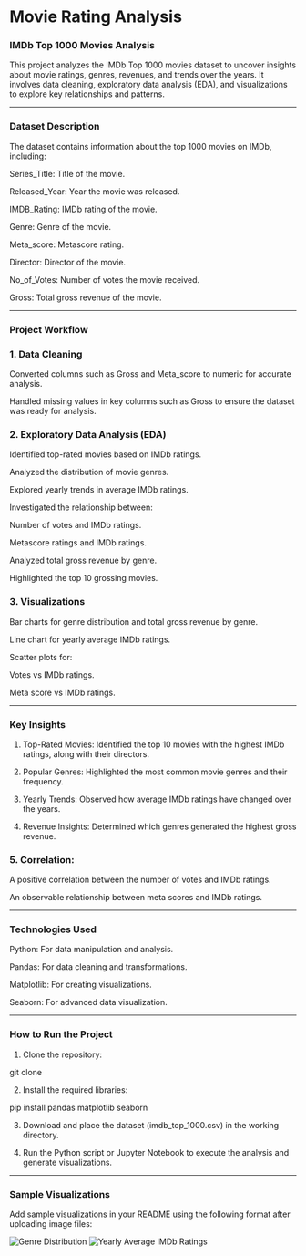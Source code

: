 # Movie Rating Analysis
### IMDb Top 1000 Movies Analysis

This project analyzes the IMDb Top 1000 movies dataset to uncover insights about movie ratings, genres, revenues, and trends over the years. It involves data cleaning, exploratory data analysis (EDA), and visualizations to explore key relationships and patterns.


---

### Dataset Description

The dataset contains information about the top 1000 movies on IMDb, including:

Series_Title: Title of the movie.

Released_Year: Year the movie was released.

IMDB_Rating: IMDb rating of the movie.

Genre: Genre of the movie.

Meta_score: Metascore rating.

Director: Director of the movie.

No_of_Votes: Number of votes the movie received.

Gross: Total gross revenue of the movie.



---

### Project Workflow

### 1. Data Cleaning

Converted columns such as Gross and Meta_score to numeric for accurate analysis.

Handled missing values in key columns such as Gross to ensure the dataset was ready for analysis.


### 2. Exploratory Data Analysis (EDA)

Identified top-rated movies based on IMDb ratings.

Analyzed the distribution of movie genres.

Explored yearly trends in average IMDb ratings.

Investigated the relationship between:

Number of votes and IMDb ratings.

Metascore ratings and IMDb ratings.


Analyzed total gross revenue by genre.

Highlighted the top 10 grossing movies.


### 3. Visualizations

Bar charts for genre distribution and total gross revenue by genre.

Line chart for yearly average IMDb ratings.

Scatter plots for:

Votes vs IMDb ratings.

Meta score vs IMDb ratings.




---

### Key Insights

1. Top-Rated Movies: Identified the top 10 movies with the highest IMDb ratings, along with their directors.


2. Popular Genres: Highlighted the most common movie genres and their frequency.


3. Yearly Trends: Observed how average IMDb ratings have changed over the years.


4. Revenue Insights: Determined which genres generated the highest gross revenue.


### 5. Correlation:

A positive correlation between the number of votes and IMDb ratings.

An observable relationship between meta scores and IMDb ratings.





---

### Technologies Used

Python: For data manipulation and analysis.

Pandas: For data cleaning and transformations.

Matplotlib: For creating visualizations.

Seaborn: For advanced data visualization.



---

### How to Run the Project

1. Clone the repository:

git clone <repository-link>


2. Install the required libraries:

pip install pandas matplotlib seaborn


3. Download and place the dataset (imdb_top_1000.csv) in the working directory.


4. Run the Python script or Jupyter Notebook to execute the analysis and generate visualizations.




---

### Sample Visualizations

Add sample visualizations in your README using the following format after uploading image files:

![Genre Distribution](path/to/genre_distribution.png)
![Yearly Average IMDb Ratings](path/to/yearly_avg_ratings.png)




